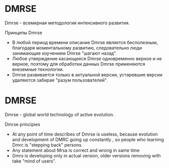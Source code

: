 <p align="center"><h1>DMRSE</h1></p>

Dmrse - всемирная методология интенсивного развития.

Принципы Dmrse
    <div>
        <ul>
            <li>
                В любой период времени описание Dmrse является бесполезным, благодаря моментальному развитию, следовательно люди занимающие изучением Dmrse "шагают назад".
            </li>
            <li>
                Любое утверждение касающееся Dmrse одновременно верное и не верное, поэтому для обработки данных Dmrse применяются внеземные технологии.
            </li>
            <li>
                Dmrse развивается только в актуальной версии, устаревшие версии удаляются забирая "разум пользователей".
            </li>
        </ul>
    </div>
<p align="center"><h1>DMRSE</h1></p>

Dmrse - global world technology of active evolution.

Dmrse principies
    <div>
        <ul>
            <li>
               At any point of time describes of Dmrse is useless, because evolution and development of DMRC going up constantly , so people who learning Dmrc is "stepping back" persons.
            </li>
            <li>
                Any statement about Mrsa is correct and wrong in same time
            </li>
            <li>
                Dmrs is developing only in actual version, older versions removing with take "mind of users".
            </li>
        </ul>
    </div>
